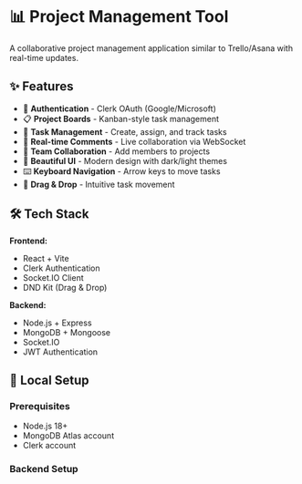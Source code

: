 # 📊 Project Management Tool

A collaborative project management application similar to Trello/Asana with real-time updates.

## ✨ Features

- 🔐 **Authentication** - Clerk OAuth (Google/Microsoft)
- 📋 **Project Boards** - Kanban-style task management
- 🎯 **Task Management** - Create, assign, and track tasks
- 💬 **Real-time Comments** - Live collaboration via WebSocket
- 👥 **Team Collaboration** - Add members to projects
- 🎨 **Beautiful UI** - Modern design with dark/light themes
- ⌨️ **Keyboard Navigation** - Arrow keys to move tasks
- 🔄 **Drag & Drop** - Intuitive task movement

## 🛠️ Tech Stack

**Frontend:**
- React + Vite
- Clerk Authentication
- Socket.IO Client
- DND Kit (Drag & Drop)

**Backend:**
- Node.js + Express
- MongoDB + Mongoose
- Socket.IO
- JWT Authentication

## 🚀 Local Setup

### Prerequisites
- Node.js 18+
- MongoDB Atlas account
- Clerk account

### Backend Setup
